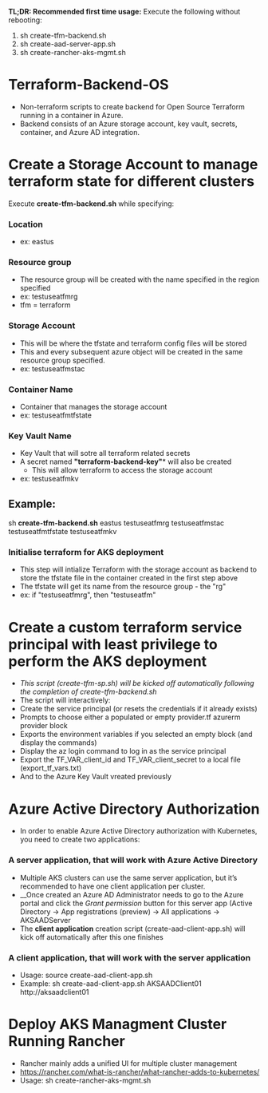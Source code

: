 __TL;DR: Recommended first time usage:__
Execute the following without rebooting:
1. sh create-tfm-backend.sh
2. sh create-aad-server-app.sh
3. sh create-rancher-aks-mgmt.sh

# Terraform-Backend-OS
* Non-terraform scripts to create backend for Open Source Terraform running in a container in Azure.
* Backend consists of an Azure storage account, key vault, secrets, container, and Azure AD integration.

# Create a Storage Account to manage terraform state for different clusters
Execute **create-tfm-backend.sh** while specifying:
### Location
* ex: eastus
### Resource group
* The resource group will be created with the name specified in the region specified
* ex: testuseatfmrg
 * tfm = terraform
### Storage Account
* This will be where the tfstate and terraform config files will be stored
* This and every subsequent azure object will be created in the same resource group specified.
* ex: testuseatfmstac
### Container Name
* Container that manages the storage account
* ex: testuseatfmtfstate
### Key Vault Name
* Key Vault that will sotre all terraform related secrets
* A secret named **"terraform-backend-key"*** will also be created
  * This will allow terraform to access the storage account
* ex: testuseatfmkv
## Example: 
sh **create-tfm-backend.sh** eastus testuseatfmrg testuseatfmstac testuseatfmtfstate testuseatfmkv

### Initialise terraform for AKS deployment
* This step will intialize Terraform with the storage account as backend to store the tfstate file in the container created in the first step above
* The tfstate will get its name from the resource group - the "rg"
* ex: if "testuseatfmrg", then "testuseatfm"

# Create a custom terraform service principal with least privilege to perform the AKS deployment
* *This script (create-tfm-sp.sh) will be kicked off automatically following the completion of create-tfm-backend.sh*
* The script will interactively:
 * Create the service principal (or resets the credentials if it already exists)
 * Prompts to choose either a populated or empty provider.tf azurerm provider block
 * Exports the environment variables if you selected an empty block (and display the commands)
 * Display the az login command to log in as the service principal
 * Export the TF_VAR_client_id and TF_VAR_client_secret to a local file (export_tf_vars.txt)
  * And to the Azure Key Vault vreated previously
 
 # Azure Active Directory Authorization
* In order to enable Azure Active Directory authorization with Kubernetes, you need to create two applications:
### A __server application__, that will work with Azure Active Directory
* Multiple AKS clusters can use the same server application, but it’s recommended to have one client application per cluster.
* __Once created an Azure AD Administrator needs to go to the Azure portal and click the _Grant permission_ button for this server app (Active Directory → App registrations (preview) → All applications → AKSAADServer
* The __client application__ creation script (create-aad-client-app.sh) will kick off automatically after this one finishes

### A __client application__, that will work with the server application
* Usage: source create-aad-client-app.sh <azure ad client app name> <azure ad client url>
 * Example: sh create-aad-client-app.sh AKSAADClient01 http://aksaadclient01

# Deploy AKS Managment Cluster Running Rancher
* Rancher mainly adds a unified UI for multiple cluster management 
 * https://rancher.com/what-is-rancher/what-rancher-adds-to-kubernetes/
* Usage: sh create-rancher-aks-mgmt.sh


